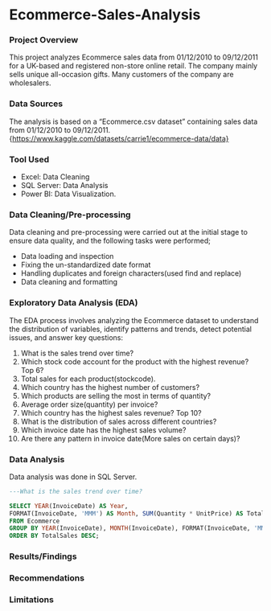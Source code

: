 # Ecommerce-Sales-Analysis

### Project Overview
This project analyzes Ecommerce sales data from 01/12/2010 to 09/12/2011 for a UK-based and registered non-store online retail.
The company mainly sells unique all-occasion gifts. Many customers of the company are wholesalers.

### Data Sources
The analysis is based on a “Ecommerce.csv dataset” containing sales data from 01/12/2010 to 09/12/2011.
{https://www.kaggle.com/datasets/carrie1/ecommerce-data/data}

### Tool Used
- Excel: Data Cleaning
- SQL Server: Data Analysis
- Power BI: Data Visualization.

### Data Cleaning/Pre-processing
Data cleaning and pre-processing were carried out at the initial stage to ensure data quality, and the following tasks were performed;
- Data loading and inspection 
- Fixing the un-standardized date format
- Handling duplicates and foreign characters(used find and replace)
- Data cleaning and formatting

### Exploratory Data Analysis (EDA)
The EDA process involves analyzing the Ecommerce dataset to understand the distribution of variables, identify patterns and trends, detect potential issues, and answer key questions:
1.  What is the sales trend over time?
2.  Which stock code account for the product with the highest revenue? Top 6?
3.  Total sales for each product(stockcode).
4.  Which country has the highest number of customers?
5.  Which products are selling the most in terms of quantity?
6.  Average order size(quantity) per invoice?
7.  Which country has the highest sales revenue? Top 10?
8.  What is the distribution of sales across different countries?
9.  Which invoice date has the highest sales volume?
10. Are there any pattern in invoice date(More sales on certain days)?

### Data Analysis
Data analysis was done in SQL Server.
~~~sql
---What is the sales trend over time?

SELECT YEAR(InvoiceDate) AS Year,
FORMAT(InvoiceDate, 'MMM') AS Month, SUM(Quantity * UnitPrice) AS TotalSales
FROM Ecommerce
GROUP BY YEAR(InvoiceDate), MONTH(InvoiceDate), FORMAT(InvoiceDate, 'MMM')
ORDER BY TotalSales DESC;
~~~

### Results/Findings
### Recommendations
### Limitations


